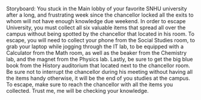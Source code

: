 Storyboard:
You stuck in the Main lobby of your favorite SNHU university after a long, and frustrating week since the chancellor locked all the exits to whom will not have enough knowledge due weekend. In order to escape University, you must collect all six valuable items that spread all over the campus without being spotted by the chancellor that located in his room. To escape, you will need to collect your phone from the Social Studies room, to grab your laptop while jogging through the IT lab, to be equipped with a Calculator from the Math room, as well as the beaker from the Chemistry lab, and the magnet from the Physics lab. Lastly, be sure to get the big blue book from the History auditorium that located next to the chancellor room. Be sure not to interrupt the chancellor during his meeting without having all the items handy otherwise, it will be the end of you studies at the campus. To escape, make sure to reach the chancellor with all the items you collected. Trust me, me will be checking your knowledge.
